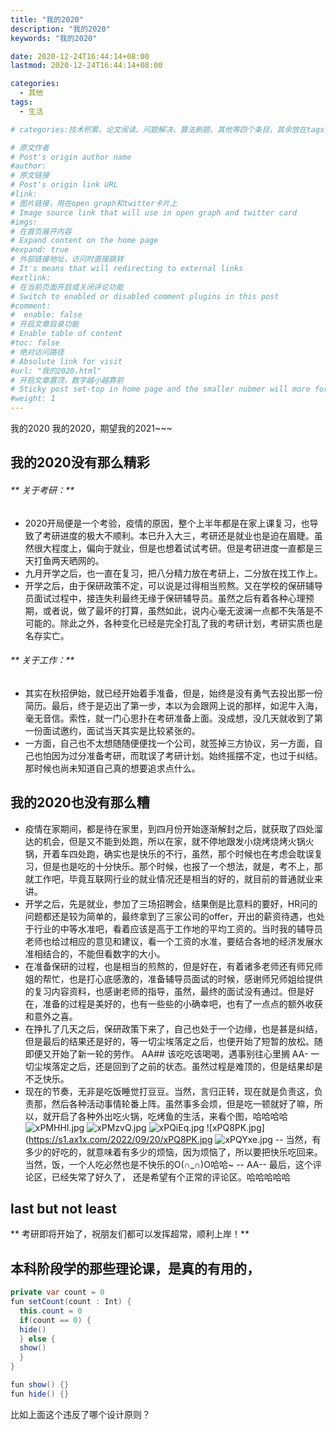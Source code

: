 ```yaml
---
title: "我的2020"
description: "我的2020"
keywords: "我的2020"

date: 2020-12-24T16:44:14+08:00
lastmod: 2020-12-24T16:44:14+08:00

categories:
  - 其他
tags:
  - 生活

# categories:技术积累、论文阅读、问题解决、算法刷题、其他等四个条目，其余放在tags里面。

# 原文作者
# Post's origin author name
#author:
# 原文链接
# Post's origin link URL
#link:
# 图片链接，用在open graph和twitter卡片上
# Image source link that will use in open graph and twitter card
#imgs:
# 在首页展开内容
# Expand content on the home page
#expand: true
# 外部链接地址，访问时直接跳转
# It's means that will redirecting to external links
#extlink:
# 在当前页面开启或关闭评论功能
# Switch to enabled or disabled comment plugins in this post
#comment:
#  enable: false
# 开启文章目录功能
# Enable table of content
#toc: false
# 绝对访问路径
# Absolute link for visit
#url: "我的2020.html"
# 开启文章置顶，数字越小越靠前
# Sticky post set-top in home page and the smaller nubmer will more forward.
#weight: 1
---
```


我的2020
我的2020，期望我的2021~~~
<!--more-->
## 我的2020没有那么精彩 
###### ** 关于考研：** 
- 2020开局便是一个考验，疫情的原因，整个上半年都是在家上课复习，也导致了考研进度的极大不顺利。本已升入大三，考研还是就业也是迫在眉睫。虽然很大程度上，偏向于就业，但是也想着试试考研。但是考研进度一直都是三天打鱼两天晒网的。 
- 九月开学之后，也一直在复习，把八分精力放在考研上，二分放在找工作上。 
- 开学之后，由于保研政策不定，可以说是过得相当煎熬。又在学校的保研辅导员面试过程中，接连失利最终无缘于保研辅导员。虽然之后有着各种心理预期，或者说，做了最坏的打算，虽然如此，说内心毫无波澜一点都不失落是不可能的。除此之外，各种变化已经是完全打乱了我的考研计划，考研实质也是名存实亡。 
###### ** 关于工作：** 
- 其实在秋招伊始，就已经开始着手准备，但是，始终是没有勇气去投出那一份简历。最后，终于是迈出了第一步，本以为会跟网上说的那样，如泥牛入海，毫无音信。索性，就一门心思扑在考研准备上面。没成想，没几天就收到了第一份面试邀约，面试当天其实是比较紧张的。 
- 一方面，自己也不太想随随便便找一个公司，就签掉三方协议，另一方面，自己也怕因为过分准备考研，而耽误了考研计划。始终摇摆不定，也过于纠结。那时候也尚未知道自己真的想要追求点什么。 

## 我的2020也没有那么糟 
- 疫情在家期间，都是待在家里，到四月份开始逐渐解封之后，就获取了四处溜达的机会，但是又不能到处跑，所以在家，就不停地跟发小烧烤烧烤火锅火锅，开着车四处跑，确实也是快乐的不行，虽然，那个时候也在考虑会耽误复习，但是也是吃的十分快乐。那个时候，也报了一个想法，就是，考不上，那就工作吧，毕竟互联网行业的就业情况还是相当的好的，就目前的普通就业来讲。 
- 开学之后，先是就业，参加了三场招聘会，结果倒是比意料的要好，HR问的问题都还是较为简单的，最终拿到了三家公司的offer，开出的薪资待遇，也处于行业的中等水准吧，看着应该是高于工作地的平均工资的。当时我的辅导员老师也给过相应的意见和建议，看一个工资的水准，要结合各地的经济发展水准相结合的，不能但看数字的大小。 
- 在准备保研的过程，也是相当的煎熬的，但是好在，有着诸多老师还有师兄师姐的帮忙，也是打心底感激的，准备辅导员面试的时候，感谢师兄师姐给提供的复习内容资料，也感谢老师的指导，虽然，最终的面试没有通过。但是好在，准备的过程是美好的，也有一些些的小确幸吧，也有了一点点的额外收获和意外之喜。 
- 在挣扎了几天之后，保研政策下来了，自己也处于一个边缘，也是甚是纠结，但是最后的结果还是好的，等一切尘埃落定之后，也便开始了短暂的放松。随即便又开始了新一轮的劳作。 AA## 该吃吃该喝喝，遇事别往心里搁 AA- 一切尘埃落定之后，还是回到了之前的状态。虽然过程是难顶的，但是结果却是不乏快乐。 
- 现在的节奏，无非是吃饭睡觉打豆豆。当然，言归正转，现在就是负责这，负责那，然后各种活动事情轮番上阵。虽然事多会烦，但是吃一顿就好了嘛，所以，就开启了各种外出吃火锅，吃烤鱼的生活，来看个图，哈哈哈哈 
![xPMHHI.jpg](https://s1.ax1x.com/2022/09/20/xPMHHI.jpg)
![xPMzvQ.jpg](https://s1.ax1x.com/2022/09/20/xPMzvQ.jpg)
![xPQiEq.jpg](https://s1.ax1x.com/2022/09/20/xPQiEq.jpg)
![xPQ8PK.jpg](https://s1.ax1x.com/2022/09/20/xPQ8PK.jpg
![xPQYxe.jpg](https://s1.ax1x.com/2022/09/20/xPQYxe.jpg)
-- 当然，有多少的好吃的，就意味着有多少的烦恼，因为烦恼了，所以要把快乐吃回来。当然，饭，一个人吃必然也是不快乐的O(∩_∩)O哈哈~ 
--  AA-- 最后，这个评论区，已经失常了好久了， 还是希望有个正常的评论区。哈哈哈哈哈 
## last but not least 
** 考研即将开始了，祝朋友们都可以发挥超常，顺利上岸！** 

## 本科阶段学的那些理论课，是真的有用的， 
```java 
private var count = 0 
fun setCount(count : Int) { 
  this.count = 0 
  if(count == 0) { 
  hide() 
  } else { 
  show() 
  } 
} 

fun show() {}  
fun hide() {} 
``` 
比如上面这个违反了哪个设计原则？
